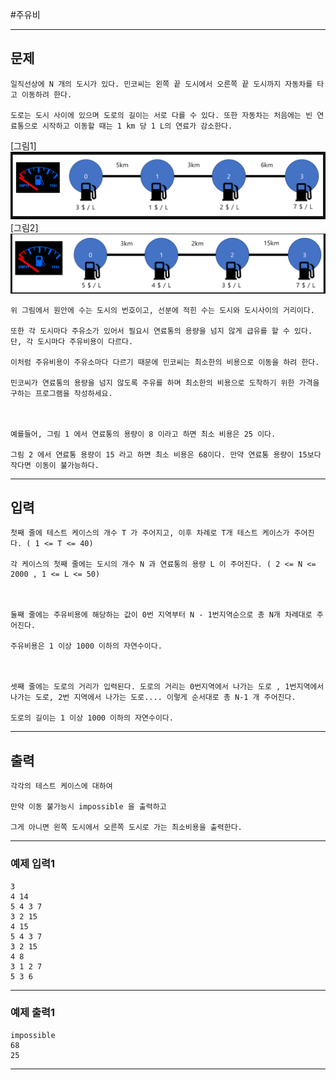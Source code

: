 #주유비

------------
## 문제

```
일직선상에 N 개의 도시가 있다. 민코씨는 왼쪽 끝 도시에서 오른쪽 끝 도시까지 자동차를 타고 이동하려 한다.

도로는 도시 사이에 있으며 도로의 길이는 서로 다를 수 있다. 또한 자동차는 처음에는 빈 연료통으로 시작하고 이동할 때는 1 km 당 1 L의 연료가 감소한다.
```
[그림1]
![demo](./그림1.PNG)
[그림2]
![demo](./그림2.PNG)
```
위 그림에서 원안에 수는 도시의 번호이고, 선분에 적힌 수는 도시와 도시사이의 거리이다.

또한 각 도시마다 주유소가 있어서 필요시 연료통의 용량을 넘지 않게 급유를 할 수 있다. 단, 각 도시마다 주유비용이 다르다.

이처럼 주유비용이 주유소마다 다르기 때문에 민코씨는 최소한의 비용으로 이동을 하려 한다.

민코씨가 연료통의 용량을 넘지 않도록 주유를 하며 최소한의 비용으로 도착하기 위한 가격을 구하는 프로그램을 작성하세요.



예를들어, 그림 1 에서 연료통의 용량이 8 이라고 하면 최소 비용은 25 이다.

그림 2 에서 연료통 용량이 15 라고 하면 최소 비용은 68이다. 만약 연료통 용량이 15보다 작다면 이동이 불가능하다.
```
------------
## 입력
```
첫째 줄에 테스트 케이스의 개수 T 가 주어지고, 이후 차례로 T개 테스트 케이스가 주어진다. ( 1 <= T <= 40)

각 케이스의 첫째 줄에는 도시의 개수 N 과 연료통의 용량 L 이 주어진다. ( 2 <= N <= 2000 , 1 <= L <= 50)



둘째 줄에는 주유비용에 해당하는 값이 0번 지역부터 N - 1번지역순으로 총 N개 차례대로 주어진다.

주유비용은 1 이상 1000 이하의 자연수이다.



셋째 줄에는 도로의 거리가 입력된다. 도로의 거리는 0번지역에서 나가는 도로 , 1번지역에서 나가는 도로, 2번 지역에서 나가는 도로.... 이렇게 순서대로 총 N-1 개 주어진다.

도로의 길이는 1 이상 1000 이하의 자연수이다.
```
------------
## 출력
```
각각의 테스트 케이스에 대하여

만약 이동 불가능시 impossible 을 출력하고

그게 아니면 왼쪽 도시에서 오른쪽 도시로 가는 최소비용을 출력한다.
```
----------
### 예제 입력1

```
3
4 14
5 4 3 7
3 2 15
4 15
5 4 3 7
3 2 15
4 8
3 1 2 7
5 3 6 
```
-------
### 예제 출력1
```
impossible
68
25
```
-----
